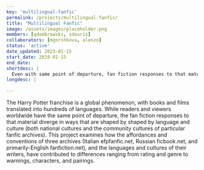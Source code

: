 ```yaml
---
key: 'multilingual-fanfic'
permalink: /projects/multilingual-fanfic/
title: "Multilingual Fanfic"
image: /assets/images/placeholder.png
members: [qdombrowski, sdouris]
collaborators: [mgorshkova, alenzo]
status: 'active'
date_updated: 2023-01-15
start_date: 2019-01-15
end_date:
shortdesc: |
  Even with same point of departure, fan fiction responses to that material diverge in ways that are shaped by shaped by language and culture.
longdesc: |
  
---
```


The Harry Potter franchise is a global phenomenon, with books and films translated into hundreds of languages. While readers and viewers worldwide have the same point of departure, the fan fiction responses to that material diverge in ways that are shaped by shaped by language and culture (both national cultures and the community cultures of particular fanfic archives). This project examines how the affordances and conventions of three archives (Italian efpfanfic.net, Russian ficbook.net, and primarily-English fanfiction.net), and the languages and cultures of their writers, have contributed to differences ranging from rating and genre to warnings, characters, and pairings.